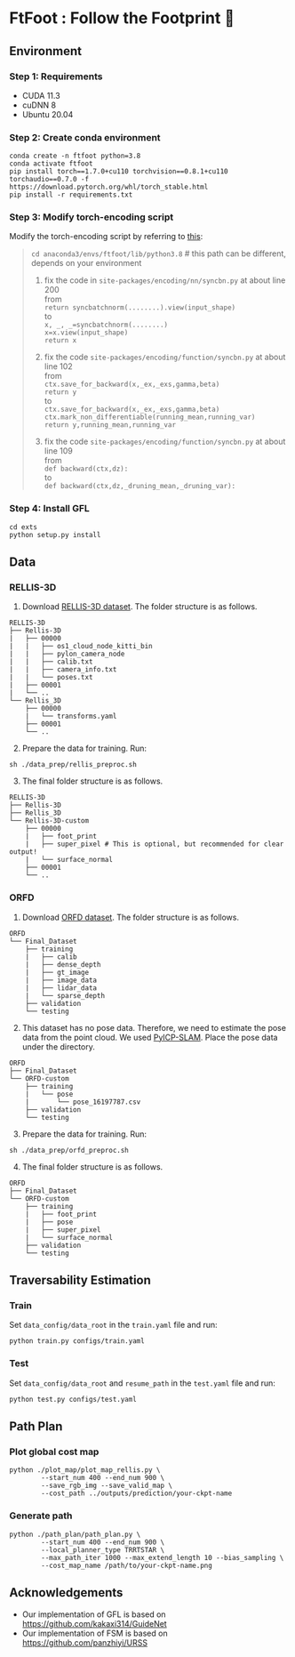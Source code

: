# FtFoot : Follow the Footprint :footprints:

## Environment

### Step 1: Requirements
* CUDA 11.3
* cuDNN 8
* Ubuntu 20.04

### Step 2: Create conda environment
```
conda create -n ftfoot python=3.8
conda activate ftfoot
pip install torch==1.7.0+cu110 torchvision==0.8.1+cu110 torchaudio==0.7.0 -f https://download.pytorch.org/whl/torch_stable.html
pip install -r requirements.txt
```

### Step 3: Modify torch-encoding script
Modify the torch-encoding script by referring to [this](https://github.com/zhanghang1989/PyTorch-Encoding/issues/328#issuecomment-749549857):

> `cd anaconda3/envs/ftfoot/lib/python3.8` # this path can be different, depends on your environment
> 
> 1.  fix the code in `site-packages/encoding/nn/syncbn.py` at about line 200   
> from  
> `return syncbatchnorm(........).view(input_shape)`  
> to  
> `x, _, _=syncbatchnorm(........)`  
> `x=x.view(input_shape)`  
> `return x`  
> 
> 2.  fix the code `site-packages/encoding/function/syncbn.py` at about line 102  
> from  
> `ctx.save_for_backward(x,_ex,_exs,gamma,beta)`    
> `return y`    
> to  
> `ctx.save_for_backward(x,_ex,_exs,gamma,beta)`   
> `ctx.mark_non_differentiable(running_mean,running_var)`  
> `return y,running_mean,running_var`  
> 
> 3.  fix the code `site-packages/encoding/function/syncbn.py` at about line 109  
> from  
> `def backward(ctx,dz):`  
> to  
> `def backward(ctx,dz,_druning_mean,_druning_var):`  

### Step 4: Install GFL
```
cd exts
python setup.py install
```

## Data

### RELLIS-3D

1. Download [RELLIS-3D dataset](https://unmannedlab.github.io/research/RELLIS-3D). The folder structure is as follows. 
```
RELLIS-3D
├── Rellis-3D
|   ├── 00000
|   |   ├── os1_cloud_node_kitti_bin
|   |   ├── pylon_camera_node
|   |   ├── calib.txt
|   |   ├── camera_info.txt
|   |   └── poses.txt    
|   ├── 00001
|   └── ..
└── Rellis_3D
    ├── 00000
    |   └── transforms.yaml
    ├── 00001
    └── ..
```

2. Prepare the data for training. Run:
```
sh ./data_prep/rellis_preproc.sh
```

3. The final folder structure is as follows. 
```
RELLIS-3D
├── Rellis-3D
├── Rellis_3D
└── Rellis-3D-custom
    ├── 00000
    |   ├── foot_print
    |   ├── super_pixel # This is optional, but recommended for clear output!
    |   └── surface_normal
    ├── 00001
    └── ..
```

### ORFD

1. Download [ORFD dataset](https://github.com/chaytonmin/Off-Road-Freespace-Detection). The folder structure is as follows. 
```
ORFD
└── Final_Dataset
    ├── training
    |   ├── calib
    |   ├── dense_depth
    |   ├── gt_image
    |   ├── image_data
    |   ├── lidar_data
    |   └── sparse_depth    
    ├── validation
    └── testing
```

2. This dataset has no pose data. Therefore, we need to estimate the pose data from the point cloud. We used [PyICP-SLAM](https://github.com/gisbi-kim/PyICP-SLAM). Place the pose data under the directory.
```
ORFD
├── Final_Dataset
└── ORFD-custom
    ├── training
    |   └── pose
    |       └── pose_16197787.csv
    ├── validation
    └── testing
```

3. Prepare the data for training. Run:
```
sh ./data_prep/orfd_preproc.sh
```

4. The final folder structure is as follows. 
```
ORFD
├── Final_Dataset
└── ORFD-custom
    ├── training
    |   ├── foot_print
    |   ├── pose
    |   ├── super_pixel
    |   └── surface_normal
    ├── validation
    └── testing
```

## Traversability Estimation

### Train 
Set `data_config/data_root` in the `train.yaml` file and run:
```
python train.py configs/train.yaml
```

### Test
Set `data_config/data_root` and `resume_path` in the `test.yaml` file and run:
```
python test.py configs/test.yaml
```

## Path Plan

### Plot global cost map
```
python ./plot_map/plot_map_rellis.py \
        --start_num 400 --end_num 900 \
        --save_rgb_img --save_valid_map \
        --cost_path ../outputs/prediction/your-ckpt-name
```

### Generate path

```
python ./path_plan/path_plan.py \
        --start_num 400 --end_num 900 \
        --local_planner_type TRRTSTAR \
        --max_path_iter 1000 --max_extend_length 10 --bias_sampling \
        --cost_map_name /path/to/your-ckpt-name.png

```

## Acknowledgements
* Our implementation of GFL is based on https://github.com/kakaxi314/GuideNet
* Our implementation of FSM is based on https://github.com/panzhiyi/URSS